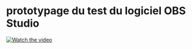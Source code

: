# prototypage du test du logiciel OBS Studio

[![Watch the video](/prototypage/preview.png)](/prototypage/prototypage.mp4)
